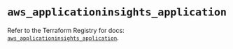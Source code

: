 # `aws_applicationinsights_application`

Refer to the Terraform Registry for docs: [`aws_applicationinsights_application`](https://registry.terraform.io/providers/hashicorp/aws/5.65.0/docs/resources/applicationinsights_application).
